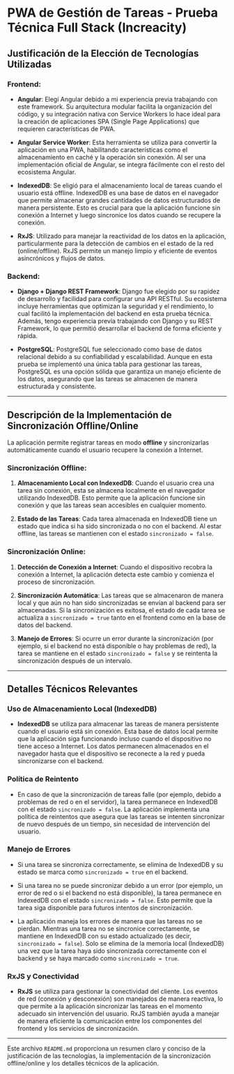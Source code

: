 # PWA de Gestión de Tareas - Prueba Técnica Full Stack (Increacity)

## Justificación de la Elección de Tecnologías Utilizadas

### **Frontend:**

- **Angular**: Elegí Angular debido a mi experiencia previa trabajando con este framework. Su arquitectura modular facilita la organización del código, y su integración nativa con Service Workers lo hace ideal para la creación de aplicaciones SPA (Single Page Applications) que requieren características de PWA.
- **Angular Service Worker**: Esta herramienta se utiliza para convertir la aplicación en una PWA, habilitando características como el almacenamiento en caché y la operación sin conexión. Al ser una implementación oficial de Angular, se integra fácilmente con el resto del ecosistema Angular.

- **IndexedDB**: Se eligió para el almacenamiento local de tareas cuando el usuario está offline. IndexedDB es una base de datos en el navegador que permite almacenar grandes cantidades de datos estructurados de manera persistente. Esto es crucial para que la aplicación funcione sin conexión a Internet y luego sincronice los datos cuando se recupere la conexión.

- **RxJS**: Utilizado para manejar la reactividad de los datos en la aplicación, particularmente para la detección de cambios en el estado de la red (online/offline). RxJS permite un manejo limpio y eficiente de eventos asincrónicos y flujos de datos.

### **Backend:**

- **Django + Django REST Framework**: Django fue elegido por su rapidez de desarrollo y facilidad para configurar una API RESTful. Su ecosistema incluye herramientas que optimizan la seguridad y el rendimiento, lo cual facilitó la implementación del backend en esta prueba técnica. Además, tengo experiencia previa trabajando con Django y su REST Framework, lo que permitió desarrollar el backend de forma eficiente y rápida.

- **PostgreSQL**: PostgreSQL fue seleccionado como base de datos relacional debido a su confiabilidad y escalabilidad. Aunque en esta prueba se implementó una única tabla para gestionar las tareas, PostgreSQL es una opción sólida que garantiza un manejo eficiente de los datos, asegurando que las tareas se almacenen de manera estructurada y consistente.

---

## Descripción de la Implementación de Sincronización Offline/Online

La aplicación permite registrar tareas en modo **offline** y sincronizarlas automáticamente cuando el usuario recupere la conexión a Internet.

### **Sincronización Offline:**

1. **Almacenamiento Local con IndexedDB**: Cuando el usuario crea una tarea sin conexión, esta se almacena localmente en el navegador utilizando IndexedDB. Esto permite que la aplicación funcione sin conexión y que las tareas sean accesibles en cualquier momento.

2. **Estado de las Tareas**: Cada tarea almacenada en IndexedDB tiene un estado que indica si ha sido sincronizada o no con el backend. Al estar offline, las tareas se mantienen con el estado `sincronizado = false`.

### **Sincronización Online:**

1. **Detección de Conexión a Internet**: Cuando el dispositivo recobra la conexión a Internet, la aplicación detecta este cambio y comienza el proceso de sincronización.

2. **Sincronización Automática**: Las tareas que se almacenaron de manera local y que aún no han sido sincronizadas se envían al backend para ser almacenadas. Si la sincronización es exitosa, el estado de cada tarea se actualiza a `sincronizado = true` tanto en el frontend como en la base de datos del backend.

3. **Manejo de Errores**: Si ocurre un error durante la sincronización (por ejemplo, si el backend no está disponible o hay problemas de red), la tarea se mantiene en el estado `sincronizado = false` y se reintenta la sincronización después de un intervalo.

---

## Detalles Técnicos Relevantes

### **Uso de Almacenamiento Local (IndexedDB)**

- **IndexedDB** se utiliza para almacenar las tareas de manera persistente cuando el usuario está sin conexión. Esta base de datos local permite que la aplicación siga funcionando incluso cuando el dispositivo no tiene acceso a Internet. Los datos permanecen almacenados en el navegador hasta que el dispositivo se reconecte a la red y pueda sincronizarse con el backend.

### **Política de Reintento**

- En caso de que la sincronización de tareas falle (por ejemplo, debido a problemas de red o en el servidor), la tarea permanece en IndexedDB con el estado `sincronizado = false`. La aplicación implementa una política de reintentos que asegura que las tareas se intenten sincronizar de nuevo después de un tiempo, sin necesidad de intervención del usuario.

### **Manejo de Errores**

- Si una tarea se sincroniza correctamente, se elimina de IndexedDB y su estado se marca como `sincronizado = true` en el backend.

- Si una tarea no se puede sincronizar debido a un error (por ejemplo, un error de red o si el backend no está disponible), la tarea permanece en IndexedDB con el estado `sincronizado = false`. Esto permite que la tarea siga disponible para futuros intentos de sincronización.

- La aplicación maneja los errores de manera que las tareas no se pierdan. Mientras una tarea no se sincronice correctamente, se mantiene en IndexedDB con su estado actualizado (es decir, `sincronizado = false`). Solo se elimina de la memoria local (IndexedDB) una vez que la tarea haya sido sincronizada correctamente con el backend y se haya marcado como `sincronizado = true`.

### **RxJS y Conectividad**

- **RxJS** se utiliza para gestionar la conectividad del cliente. Los eventos de red (conexión y desconexión) son manejados de manera reactiva, lo que permite a la aplicación sincronizar las tareas en el momento adecuado sin intervención del usuario. RxJS también ayuda a manejar de manera eficiente la comunicación entre los componentes del frontend y los servicios de sincronización.

---

Este archivo `README.md` proporciona un resumen claro y conciso de la justificación de las tecnologías, la implementación de la sincronización offline/online y los detalles técnicos de la aplicación.
